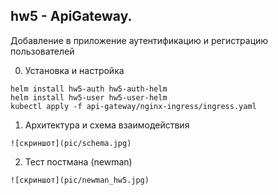 ## hw5 - ApiGateway.
Добавление в приложение аутентификацию и регистрацию пользователей 

0. Установка и настройка
```
helm install hw5-auth hw5-auth-helm
helm install hw5-user hw5-user-helm
kubectl apply -f api-gateway/nginx-ingress/ingress.yaml
```

1. Архитектура и схема взаимодействия
```
![скриншот](pic/schema.jpg)
```

2. Тест постмана (newman)
```
![скриншот](pic/newman_hw5.jpg)
```
